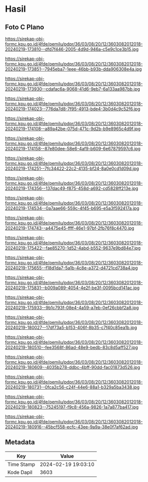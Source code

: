 # Hasil

## Foto C Plano

https://sirekap-obj-formc.kpu.go.id/4fde/pemilu/pdpr/36/03/08/20/12/3603082012018-20240219-173810--dfd7f446-2005-4d9d-946a-c5e9c1ce3b15.jpg

https://sirekap-obj-formc.kpu.go.id/4fde/pemilu/pdpr/36/03/08/20/12/3603082012018-20240219-173851--7945eba7-1eee-46bb-b93b-dda906308e4a.jpg

https://sirekap-obj-formc.kpu.go.id/4fde/pemilu/pdpr/36/03/08/20/12/3603082012018-20240219-173930--cdafac6a-9068-41d6-9eb7-6a133aa987bb.jpg

https://sirekap-obj-formc.kpu.go.id/4fde/pemilu/pdpr/36/03/08/20/12/3603082012018-20240219-174023--776da7d8-7f95-4913-bde4-3b0d4c9c52f6.jpg

https://sirekap-obj-formc.kpu.go.id/4fde/pemilu/pdpr/36/03/08/20/12/3603082012018-20240219-174108--a89a42be-075d-471c-9d2b-b9e8965c4d9f.jpg

https://sirekap-obj-formc.kpu.go.id/4fde/pemilu/pdpr/36/03/08/20/12/3603082012018-20240219-174158--87e80dee-58e6-4af9-b609-6e67879597c6.jpg

https://sirekap-obj-formc.kpu.go.id/4fde/pemilu/pdpr/36/03/08/20/12/3603082012018-20240219-174251--7fc34422-22c2-4135-bf24-8a0e0cd1d09d.jpg

https://sirekap-obj-formc.kpu.go.id/4fde/pemilu/pdpr/36/03/08/20/12/3603082012018-20240219-174356--137dac49-f875-458d-a692-cd5828ff213e.jpg

https://sirekap-obj-formc.kpu.go.id/4fde/pemilu/pdpr/36/03/08/20/12/3603082012018-20240219-174534--0a7aae66-559c-4f45-b695-e5a3f592417a.jpg

https://sirekap-obj-formc.kpu.go.id/4fde/pemilu/pdpr/36/03/08/20/12/3603082012018-20240219-174743--a4475e45-ffff-46e1-97bf-2fb76f8c4470.jpg

https://sirekap-obj-formc.kpu.go.id/4fde/pemilu/pdpr/36/03/08/20/12/3603082012018-20240219-175422--fae85270-1d52-4abd-b552-9637e9bd84e7.jpg

https://sirekap-obj-formc.kpu.go.id/4fde/pemilu/pdpr/36/03/08/20/12/3603082012018-20240219-175655--f18d1da7-5a1b-4c8e-a372-d4721cd738a4.jpg

https://sirekap-obj-formc.kpu.go.id/4fde/pemilu/pdpr/36/03/08/20/12/3603082012018-20240219-175831--b009a089-4054-4e2f-be3f-0095bcd141ac.jpg

https://sirekap-obj-formc.kpu.go.id/4fde/pemilu/pdpr/36/03/08/20/12/3603082012018-20240219-175933--9b1c793f-08e4-4a59-a7eb-0ef26cbbf2a8.jpg

https://sirekap-obj-formc.kpu.go.id/4fde/pemilu/pdpr/36/03/08/20/12/3603082012018-20240219-180027--17df73a5-b153-406f-8b35-c7f40c85ea1b.jpg

https://sirekap-obj-formc.kpu.go.id/4fde/pemilu/pdpr/36/03/08/20/12/3603082012018-20240219-180510--fee3568f-86ad-48e9-bedb-83c8d5aff527.jpg

https://sirekap-obj-formc.kpu.go.id/4fde/pemilu/pdpr/36/03/08/20/12/3603082012018-20240219-180609--4035b278-ddbc-4bff-90dd-fac01873d526.jpg

https://sirekap-obj-formc.kpu.go.id/4fde/pemilu/pdpr/36/03/08/20/12/3603082012018-20240219-180731--0fca2c56-c24f-44e6-88a1-b329a5ba3438.jpg

https://sirekap-obj-formc.kpu.go.id/4fde/pemilu/pdpr/36/03/08/20/12/3603082012018-20240219-180823--75245197-f9c8-456a-9826-1a7a877ba417.jpg

https://sirekap-obj-formc.kpu.go.id/4fde/pemilu/pdpr/36/03/08/20/12/3603082012018-20240219-180916--45bcf558-ecfc-43ee-9a9a-38e0f7af62ad.jpg


## Metadata

| Key        | Value               |
| ---------- | ------------------- |
| Time Stamp | 2024-02-19 19:03:10 |
| Kode Dapil | 3603                |




